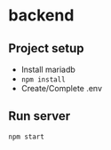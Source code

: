# backend

## Project setup

- Install mariadb
- `npm install`
- Create/Complete .env

## Run server

```
npm start
```

